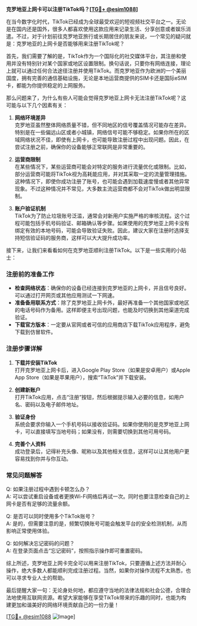 **克罗地亚上网卡可以注册TikTok吗？[[TG💪+ @esim1088](https://t.me/s/esim1088)]**

在当今数字化时代，TikTok已经成为全球最受欢迎的短视频社交平台之一。无论是在国内还是国外，很多人都喜欢使用这款应用来记录生活、分享创意或者娱乐消遣。不过，对于计划前往克罗地亚旅行或长期居住的朋友来说，一个常见的疑问就是：克罗地亚的上网卡是否能够用来注册TikTok呢？

首先，我们需要了解的是，TikTok作为一个国际化的社交媒体平台，其注册和使用并没有特别针对某个国家或地区设置限制。换句话说，只要你有网络连接，理论上就可以通过任何合法途径注册并使用TikTok。而克罗地亚作为欧洲的一个美丽国度，拥有完善的通信基础设施，无论是本地运营商提供的SIM卡还是国际eSIM卡，都能为你提供稳定的上网服务。

那么问题来了，为什么有些人可能会觉得克罗地亚上网卡无法注册TikTok呢？这可能与以下几个因素有关：

1. **网络环境差异**  
   克罗地亚虽然整体网络质量不错，但不同地区的信号覆盖情况可能存在差异。特别是在一些偏远山区或者小城镇，网络信号可能不够稳定。如果你所在的区域网络状况不佳，即使有上网卡，也可能导致注册过程中出现问题。因此，在尝试注册之前，确保你的设备能够正常联网是非常重要的。

2. **运营商限制**  
   在某些情况下，某些运营商可能会对特定的服务进行流量优化或限制。比如，部分运营商可能将TikTok视为高耗能应用，并对其采取一定的流量管理措施。这种情况下，即使你成功注册了账号，也可能会遇到加载速度慢或者其他异常现象。不过这种情况并不常见，大多数主流运营商都不会对TikTok做出明显限制。

3. **账户验证机制**  
   TikTok为了防止垃圾账号泛滥，通常会对新用户实施严格的审核流程。这个过程可能包括手机号码验证、邮箱确认等步骤。如果使用的克罗地亚上网卡没有绑定有效的本地号码，可能会导致验证失败。因此，建议大家在注册时选择支持短信验证码的服务商，这样可以大大提升成功率。

接下来，让我们来看看如何在克罗地亚顺利注册TikTok。以下是一些实用的小贴士：

### 注册前的准备工作

- **检查网络状态**：确保你的设备已经连接到克罗地亚的上网卡，并且信号良好。可以通过打开网页或其他应用测试一下网速。
- **准备备用联系方式**：除了克罗地亚上网卡外，最好再准备一个其他国家或地区的电话号码作为备用。这样即便主号出现问题，也能及时切换到其他渠道完成验证。
- **下载官方版本**：一定要从官网或者可信的应用商店下载TikTok应用程序，避免下载到仿冒软件。

### 注册步骤详解

1. **下载并安装TikTok**  
   打开克罗地亚上网卡后，进入Google Play Store（如果是安卓用户）或Apple App Store（如果是苹果用户），搜索“TikTok”并下载安装。

2. **创建新账户**  
   打开TikTok应用，点击“注册”按钮，然后根据提示输入必要的信息，如用户名、密码以及电子邮件地址。

3. **验证身份**  
   系统会要求你输入一个手机号码以接收验证码。如果你使用的是克罗地亚上网卡，可以直接填写当地号码；如果没有，则需要切换到其他可用号码。

4. **完善个人资料**  
   成功登录后，记得补充头像、昵称以及其他相关信息，这样可以让其他用户更容易找到你并与你互动。

### 常见问题解答

Q: 如果注册过程中遇到卡顿怎么办？  
A: 可以尝试重启设备或者更换Wi-Fi网络后再试一次。同时也要注意检查自己的上网卡是否有足够的流量余额。

Q: 是否可以同时使用多个TikTok账号？  
A: 是的，但需要注意的是，频繁切换账号可能会触发平台的安全检测机制，从而影响正常使用体验。

Q: 如何解决忘记密码的问题？  
A: 在登录页面点击“忘记密码”，按照指示操作即可重置密码。

综上所述，克罗地亚上网卡完全可以用来注册TikTok，只要遵循上述方法并耐心操作，绝大多数人都能顺利完成注册过程。当然，如果你对操作流程不太熟悉，也可以寻求专业人士的帮助。

最后提醒大家一句：无论身处何地，都应遵守当地的法律法规和社会公德，合理合法地使用互联网资源。希望大家能够在享受TikTok带来的乐趣的同时，也能为构建更加和谐美好的网络环境贡献自己的一份力量！

[[TG💪+ @esim1088](https://t.me/s/esim1088) ![Image](https://i.postimg.cc/4NQfJmqS/Snipaste-2025-05-13-00-14-12.png)]